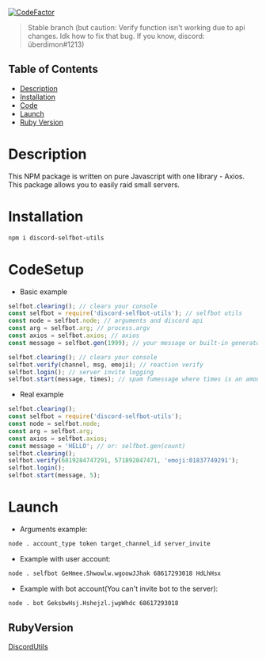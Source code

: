[![CodeFactor](https://www.codefactor.io/repository/github/nyandimon/discord-selfbotutils/badge)](https://www.codefactor.io/repository/github/nyandimon/discord-selfbotutils)

> Stable branch (but caution: Verify function isn't working due to api changes. Idk how to fix that bug. If you know, discord: überdimon#1213)

## Table of Contents

  - [Description](#Description)
  - [Installation](#Installation)
  - [Code](#CodeSetup)
  - [Launch](#Launch)
  - [Ruby Version](#RubyVersion)

# Description
This NPM package is written on pure Javascript with one library - Axios. This package allows you to easily raid small servers.
# Installation
```bash 
npm i discord-selfbot-utils
```
# CodeSetup
* Basic example
```javascript
selfbot.clearing(); // clears your console
const selfbot = require('discord-selfbot-utils'); // selfbot utils
const node = selfbot.node; // arguments and discord api
const arg = selfbot.arg; // process.argv
const axios = selfbot.axios; // axios
const message = selfbot.gen(1999); // your message or built-in generator. You can put here everything after operator '='

selfbot.clearing(); // clears your console
selfbot.verify(channel, msg, emoji); // reaction verify
selfbot.login(); // server invite logging
selfbot.start(message, times); // spam fumessage where times is an amount of messages; message - message variable
```
* Real example
```javascript
selfbot.clearing(); 
const selfbot = require('discord-selfbot-utils');
const node = selfbot.node;
const arg = selfbot.arg; 
const axios = selfbot.axios;
const message = 'HELLO'; // or: selfbot.gen(count)
selfbot.clearing();
selfbot.verify(6819284747291, 571892847471, 'emoji:01837749291');
selfbot.login();
selfbot.start(message, 5);
```
# Launch
* Arguments example:
```bash
node . account_type token target_channel_id server_invite
```
* Example with user account:
```bash
node . selfbot GeHmee.Shwowlw.wgoowJJhak 68617293018 HdLhHsx
```
* Example with bot account(You can't invite bot to the server):
```bash
node . bot GeksbwHsj.Hshejzl.jwpWhdc 68617293018
```
## RubyVersion
[DiscordUtils](https://github.com/hackers-pr/ruby-selfbot-utils)